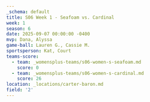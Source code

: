 ```yaml
---
_schema: default
title: S06 Week 1 - Seafoam vs. Cardinal
week: 1
season: 6
date: 2025-09-07 00:00:00 -0400
mvp: Dana, Alyssa
game-ball: Lauren G., Cassie M.
sportsperson: Kat, Court
teams-score:
  - team: _womensplus-teams/s06-women-s-seafoam.md
    score: 0
  - team: _womensplus-teams/s06-women-s-cardinal.md
    score: 26
location: _locations/carter-baron.md
field: '2'
---
```

